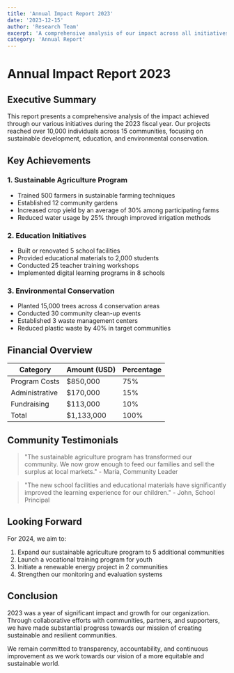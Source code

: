 ```yaml
---
title: 'Annual Impact Report 2023'
date: '2023-12-15'
author: 'Research Team'
excerpt: 'A comprehensive analysis of our impact across all initiatives in 2023.'
category: 'Annual Report'
---
```


# Annual Impact Report 2023

## Executive Summary

This report presents a comprehensive analysis of the impact achieved through our various initiatives during the 2023 fiscal year. Our projects reached over 10,000 individuals across 15 communities, focusing on sustainable development, education, and environmental conservation.

## Key Achievements

### 1. Sustainable Agriculture Program

- Trained 500 farmers in sustainable farming techniques
- Established 12 community gardens
- Increased crop yield by an average of 30% among participating farms
- Reduced water usage by 25% through improved irrigation methods

### 2. Education Initiatives

- Built or renovated 5 school facilities
- Provided educational materials to 2,000 students
- Conducted 25 teacher training workshops
- Implemented digital learning programs in 8 schools

### 3. Environmental Conservation

- Planted 15,000 trees across 4 conservation areas
- Conducted 30 community clean-up events
- Established 3 waste management centers
- Reduced plastic waste by 40% in target communities

## Financial Overview

| Category | Amount (USD) | Percentage |
|----------|--------------|------------|
| Program Costs | $850,000 | 75% |
| Administrative | $170,000 | 15% |
| Fundraising | $113,000 | 10% |
| Total | $1,133,000 | 100% |

## Community Testimonials

> "The sustainable agriculture program has transformed our community. We now grow enough to feed our families and sell the surplus at local markets." - Maria, Community Leader

> "The new school facilities and educational materials have significantly improved the learning experience for our children." - John, School Principal

## Looking Forward

For 2024, we aim to:

1. Expand our sustainable agriculture program to 5 additional communities
2. Launch a vocational training program for youth
3. Initiate a renewable energy project in 2 communities
4. Strengthen our monitoring and evaluation systems

## Conclusion

2023 was a year of significant impact and growth for our organization. Through collaborative efforts with communities, partners, and supporters, we have made substantial progress towards our mission of creating sustainable and resilient communities.

We remain committed to transparency, accountability, and continuous improvement as we work towards our vision of a more equitable and sustainable world.
